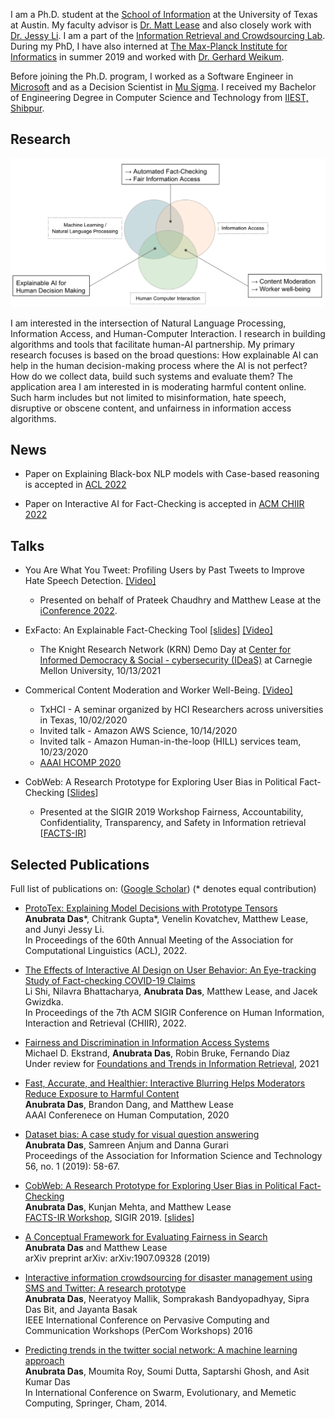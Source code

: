 

I am a Ph.D. student at the [School of Information](https://www.ischool.utexas.edu/) at the University of Texas at Austin. My faculty advisor is [Dr. Matt Lease](https://www.ischool.utexas.edu/~ml/) and also closely work with [Dr. Jessy Li](https://jessyli.com/). I am a part of the [Information Retrieval and Crowdsourcing Lab](http://ir.ischool.utexas.edu/). During my PhD, I have also interned at [The Max-Planck Institute for Informatics](https://www.mpi-inf.mpg.de/home/) in summer 2019 and worked with [Dr. Gerhard Weikum](https://people.mpi-inf.mpg.de/~weikum/). 

Before joining the Ph.D. program, I worked as a Software Engineer in [Microsoft](https://www.microsoft.com/en-in/msidc/default.aspx) and as a Decision Scientist in [Mu Sigma](https://www.mu-sigma.com/). I received my Bachelor of Engineering Degree in Computer Science and Technology from [IIEST, Shibpur](http://www.iiests.ac.in/index.php).

## Research

![Research Intersets](/assets/images/Research.png)

I am interested in the intersection of Natural Language Processing, Information Access, and Human-Computer Interaction. I research in building algorithms and tools that facilitate human-AI partnership. My primary research focuses is based on the broad questions: How explainable AI can help in the human decision-making process where the AI is not perfect? How do we collect data, build such systems and evaluate them? The application area I am interested in is moderating harmful content online. Such harm includes but not limited to misinformation, hate speech, disruptive or obscene content, and unfairness in information access algorithms.

## News

* Paper on Explaining Black-box NLP models with Case-based reasoning is accepted in [ACL 2022](https://www.2022.aclweb.org/)

* Paper on Interactive AI for Fact-Checking is accepted in [ACM CHIIR 2022](https://ai.ur.de/chiir2022/)

## Talks
* You Are What You Tweet: Profiling Users by Past Tweets to Improve Hate Speech Detection. [[Video]](https://youtu.be/kNP9BC3H0D4)
  * Presented on behalf of Prateek Chaudhry and Matthew Lease at the [iConference 2022](https://ischools.org/Short-Research-Papers). 

* ExFacto: An Explainable Fact-Checking Tool [[slides]](https://docs.google.com/presentation/d/1cjGGAtEwjrf8KXWgwJtOqoJGd3WoXjcUGzC49YL28v4/edit?usp=sharing) [[Video]](https://youtu.be/1Ltdoctl8cE)
   * The Knight Research Network (KRN) Demo Day at [Center for Informed Democracy & Social - cybersecurity (IDeaS)](https://www.cmu.edu/ideas-social-cybersecurity/events/krn-tool-demo.html) at Carnegie Mellon University, 10/13/2021

* Commerical Content Moderation and Worker Well-Being. [[Video]](https://youtu.be/4ZIiGIkYdNA)
    * TxHCI - A seminar organized by HCI Researchers across universities in Texas, 10/02/2020
    * Invited talk - Amazon AWS Science, 10/14/2020
    * Invited talk - Amazon Human-in-the-loop (HILL) services team, 10/23/2020
    * [AAAI HCOMP 2020](https://www.humancomputation.com/)

* CobWeb: A Research Prototype for Exploring User Bias in Political Fact-Checking [[Slides](https://docs.google.com/presentation/d/17Px--Lp50Os95QVfuH6auGzdaZReM-CWjuGnDJVQDG8/edit?usp=sharing)]
    *  Presented at the SIGIR 2019 Workshop Fairness, Accountability, Confidentiality, Transparency, and Safety in Information retrieval [[FACTS-IR](https://fate-events.github.io/facts-ir/)]

## Selected Publications

Full list of publications on: ([Google Scholar](https://scholar.google.com/citations?hl=en&user=zVcu-J4AAAAJ))
(\* denotes equal contribution)

* [ProtoTex: Explaining Model Decisions with Prototype Tensors](https://arxiv.org/pdf/2204.05426.pdf)
<br /> **Anubrata Das**\*, Chitrank Gupta\*, Venelin Kovatchev, Matthew Lease, and Junyi Jessy Li. 
<br /> In Proceedings of the 60th Annual Meeting of the Association for Computational Linguistics (ACL), 2022.

* [The Effects of Interactive AI Design on User Behavior: An Eye-tracking Study of Fact-checking COVID-19 Claims](https://arxiv.org/abs/2202.08901)
<br /> Li Shi, Nilavra Bhattacharya, **Anubrata Das**, Matthew Lease, and Jacek Gwizdka. 
<br /> In Proceedings of the 7th ACM SIGIR Conference on Human Information, Interaction and Retrieval (CHIIR), 2022.

* [Fairness and Discrimination in Information Access Systems](https://arxiv.org/abs/2105.05779)
<br />Michael D. Ekstrand, **Anubrata Das**, Robin Bruke, Fernando Diaz
<br />Under review for [Foundations and Trends in Information Retrieval](https://www.nowpublishers.com/INR), 2021


* [Fast, Accurate, and Healthier: Interactive Blurring Helps Moderators Reduce Exposure to Harmful Content](https://www.ischool.utexas.edu/~ml/papers/das_hcomp20.pdf)
<br />**Anubrata Das**, Brandon Dang, and Matthew Lease
<br /> AAAI Conferenece on Human Computation, 2020 

* [Dataset bias: A case study for visual question answering](https://asistdl.onlinelibrary.wiley.com/doi/pdf/10.1002/pra2.7) 
<br />**Anubrata Das**, Samreen Anjum and Danna Gurari
<br />Proceedings of the Association for Information Science and Technology 56, no. 1 (2019): 58-67.

* [CobWeb: A Research Prototype for Exploring User Bias in Political Fact-Checking](https://arxiv.org/pdf/1907.03718.pdf)
<br />**Anubrata Das**, Kunjan Mehta, and Matthew Lease
<br />[FACTS-IR Workshop](https://fate-events.github.io/facts-ir/), SIGIR 2019. [[slides](https://docs.google.com/presentation/d/17Px--Lp50Os95QVfuH6auGzdaZReM-CWjuGnDJVQDG8/edit?usp=sharing)]

* [A Conceptual Framework for Evaluating Fairness in Search](https://arxiv.org/pdf/1907.09328.pdf)
<br />**Anubrata Das** and Matthew Lease
<br />arXiv preprint arXiv:	arXiv:1907.09328 (2019)

* [Interactive information crowdsourcing for disaster management using SMS and Twitter: A research prototype](https://www.iimcal.ac.in/sites/all/files/pdfs/6-casper-iimc.pdf)
<br />**Anubrata Das**, Neeratyoy Mallik, Somprakash Bandyopadhyay, Sipra Das Bit, and Jayanta Basak
<br />IEEE International Conference on Pervasive Computing and Communication Workshops (PerCom Workshops) 2016
 
 * [Predicting trends in the twitter social network: A machine learning approach](https://www.researchgate.net/profile/Soumi_Dutta/publication/294482813_Predicting_Trends_in_the_Twitter_Social_Network_A_Machine_Learning_Approach/links/5b14c6bc0f7e9b498108eebe/Predicting-Trends-in-the-Twitter-Social-Network-A-Machine-Learning-Approach.pdf)
<br />**Anubrata Das**, Moumita Roy, Soumi Dutta, Saptarshi Ghosh, and Asit Kumar Das
<br />In International Conference on Swarm, Evolutionary, and Memetic Computing, Springer, Cham, 2014.
